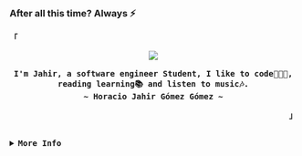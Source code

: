 ### After all this time? Always ⚡

<!--
**JahirGomez/JahirGomez** is a ✨ _special_ ✨ repository because its `README.md` (this file) appears on your GitHub profile.

Here are some ideas to get you started:

- 🔭 I’m currently working on ...
- 🌱 I’m currently learning ...
- 👯 I’m looking to collaborate on ...
- 🤔 I’m looking for help with ...
- 💬 Ask me about ...
- 📫 How to reach me: ...
- 😄 Pronouns: ...
- ⚡ Fun fact: ...
-->

<!-- JahirGomez's GitHub Profile -->
<div align="justify">

<!-- Profile -->
<p align="left"><strong><samp>「</samp></strong></p>
  <p align="center">
    <samp>
      <b>
        <image src="https://readme-typing-svg.herokuapp.com?font=Iosevka&duration=5000&size=16&color=6791c9&center=true&width=410&height=45&lines=Hello+There!+👋;Welcome+to+my+GitHub+profile...">
      <br>
      <br>
        I'm Jahir, a software engineer Student, I like to code👨🏻‍💻, reading learning📚 and listen to music🎶.
        <br>
      </b>
      <b>
        ~ Horacio Jahir Gómez Gómez ~
      </b>
    </samp>
  </p>
<p align="right"><strong><samp>」</samp></strong></p>

<br>

<details>
<summary><samp><b>More Info</b></samp></summary>

<h2></h2><br>

<!-- Contact Me -->
<p align="center">
  <samp>
    [<a href="https://twitter.com/jahirgomez17">twitter</a>]
    [<a href="https://www.instagram.com/jahirgomez17/">instagram</a>]
    [<a href="jahirgomez1714@gmail.com">e-mail</a>]
  </samp>
</p>

<h2></h2><br>

<!-- Profile Views Badge -->
<p align="center">
  <samp>
  <a href="#--------">
    <img src="https://komarev.com/ghpvc/?username=JahirGomez&label=Profile+Views&color=grey" alt="profile views" /> 
  </a>
  </samp>
</p>

<!-- Github Trophy -->
<div align="center">
  <table>
    <tr>
      <td><a href="#--------"><img align="center" alt="GitHub Trophy" src="https://github-trophies.vercel.app/?username=JahirGomez&rank=SECRET,SSS,SS,S,AAA,AA,A&row=2&column=3&margin-w=15&margin-h=15&no-frame=true&theme=nord"></a></td>
    </tr>
  </table>
</div>

<!-- Github Stats -->
<div align="center">
  <table>
    <tr>
      <td><a href="#--------"><img height="137px" align="center" alt="GitHub Stats" src="https://github-readme-stats.vercel.app/api?username=JahirGomez&count_private=true&show_icons=true&line_height=21&include_all_commits=true&hide_border=true&theme=nord"/></a></td>
      <td><a href="#--------"><img height="137px" align="center" alt="Top Language" src="https://github-readme-stats.vercel.app/api/top-langs/?username=JahirGomez&layout=compact&line_height=21&hide_border=true&theme=nord"/></a></td>
      <td><a href="#--------"><img height="137px" align="center" alt="Top Language" src="https://github-readme-streak-stats.herokuapp.com/?user=JahirGomez&layout=compact&line_height=21&hide_border=true&theme=nord"/></a></td>
    </tr>
  </table>
</div>

</details>
</div>